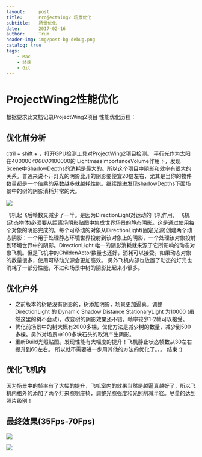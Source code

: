 ```yaml
---
layout:     post
title:      ProjectWing2 场景优化
subtitle:   场景优化
date:       2017-02-16
author:     Trum
header-img: img/post-bg-debug.png
catalog: true
tags:
    - Mac
    - 终端
    - Git
---
```



# ProjectWing2性能优化
根据要求此文档记录ProjectWing2项目 性能优化历程：
## 优化前分析
ctril + shift + ，打开GPU检测工具对ProjectWing2项目检测。
平行光作为太阳在400000*400000*100000的 LightmassImportanceVolume作用下，发现Scene中ShadowDepths的消耗是最大的。所以这个项目中阴影和效率有很大的关系。普通来说不开灯光的阴影比开的阴影要便宜20倍左右，尤其是当你的物件数量都是一个倍乘的系数越多就越耗性能。继续跟进发现shadowDepths下面场景中的树的阴影消耗非常的大。

![](http://mingchuan.wang/img/ProjectWing/2.png)

飞机起飞后帧数又减少了一半。是因为DirectionLight对运动的飞机作用，
飞机(动态物体)必须要从距离场阴影贴图中集成世界场景的静态阴影。这是通过使用每个对象的阴影完成的。每个可移动的对象从DirectionLight(固定光源)创建两个动态阴影：一个用于处理静态环境世界投射到该对象上的阴影，一个处理该对象投射到环境世界中的阴影。DirectionLight 唯一的阴影消耗就来源于它所影响的动态对象飞机。但是飞机中的ChildenActor数量也还好，消耗可以接受。如果动态对象的数量很多，使用可移动光源会更加高效。
另外飞机内部也放置了动态的灯光也消耗了一部分性能，不过和场景中树的阴影比起来小很多。

## 优化户外
- 之前版本的树是没有阴影的，树添加阴影，场景更加逼真。调整DirectionLight 的 Dynamic Shadow Distance StationaryLight 为10000 (虽然这里的树不会动)，改变树的阴影效果还不错，帧率较少1-2帧可以接受。
- 优化前场景中的树大概有2000多棵，优化方法是减少树的数量，减少到500多棵。另外对场景中100多块石头的取消产生阴影。
- 重新Build光照贴图。发现性能有大幅度的提升！飞机静止状态帧数从30左右提升到60左右。 所以就不需要进一步用其他的方法的优化了。。。       结束 :)

##  优化飞机内
   因为场景中的帧率有了大幅的提升，飞机室内的效果当然是越逼真越好了，所以飞机内格外的添加了两个灯来照明座椅，调整光照强度和光照削减半径。尽量的达到照片级别！

## 最终效果(35Fps-70Fps)

![](http://mingchuan.wang/img/ProjectWing/3.png)

![](http://mingchuan.wang/img/ProjectWing/1.png)

